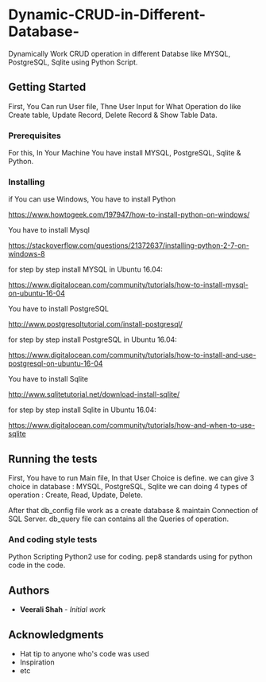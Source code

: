 # Dynamic-CRUD-in-Different-Database-
Dynamically Work CRUD operation in different Databse like MYSQL, PostgreSQL, Sqlite using Python Script.

## Getting Started

First, You Can run User file, Thne User Input for What Operation do like Create table, Update Record, Delete Record & Show Table Data.

### Prerequisites

For this, In Your Machine You have install MYSQL, PostgreSQL, Sqlite & Python.


### Installing

if You can use Windows,
You have to install Python

https://www.howtogeek.com/197947/how-to-install-python-on-windows/

You have to install Mysql 

https://stackoverflow.com/questions/21372637/installing-python-2-7-on-windows-8

for step by step install MYSQL in Ubuntu 16.04:

https://www.digitalocean.com/community/tutorials/how-to-install-mysql-on-ubuntu-16-04

You have to install PostgreSQL 

http://www.postgresqltutorial.com/install-postgresql/

for step by step install PostgreSQL in Ubuntu 16.04:

https://www.digitalocean.com/community/tutorials/how-to-install-and-use-postgresql-on-ubuntu-16-04

You have to install Sqlite 

http://www.sqlitetutorial.net/download-install-sqlite/

for step by step install Sqlite in Ubuntu 16.04:

https://www.digitalocean.com/community/tutorials/how-and-when-to-use-sqlite


## Running the tests

First, You have to run Main file, In that User Choice is define. 
we can give 3 choice in database : MYSQL, PostgreSQL, Sqlite
we can doing 4 types of operation : Create, Read, Update, Delete.

After that db_config file work as a create database & maintain Connection of SQL Server.
db_query file can contains all the Queries of operation.


### And coding style tests

Python Scripting Python2 use for coding.
pep8 standards using for python code in the code.


## Authors

* **Veerali Shah** - *Initial work* 

## Acknowledgments

* Hat tip to anyone who's code was used
* Inspiration
* etc

